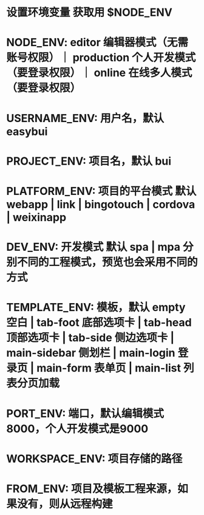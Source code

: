
# 设置环境变量 获取用 $NODE_ENV
# NODE_ENV: editor 编辑器模式（无需账号权限）｜ production 个人开发模式（要登录权限）｜ online 在线多人模式（要登录权限）
# USERNAME_ENV: 用户名，默认 easybui
# PROJECT_ENV: 项目名，默认 bui
# PLATFORM_ENV: 项目的平台模式 默认 webapp | link | bingotouch | cordova | weixinapp
# DEV_ENV: 开发模式 默认 spa | mpa 分别不同的工程模式，预览也会采用不同的方式
# TEMPLATE_ENV: 模板，默认 empty 空白 | tab-foot 底部选项卡 | tab-head 顶部选项卡 | tab-side 侧边选项卡 | main-sidebar 侧划栏 | main-login 登录页 | main-form 表单页 | main-list 列表分页加载
# PORT_ENV: 端口，默认编辑模式 8000，个人开发模式是9000
# WORKSPACE_ENV: 项目存储的路径
# FROM_ENV: 项目及模板工程来源，如果没有，则从远程构建